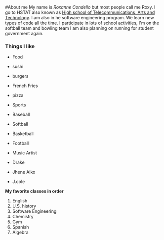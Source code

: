 #About me 
My name is _Roxanne Condello_ but most people call me Roxy. I go to HSTAT also known as [High school of Telecommunications, Arts and Technology](http://www.hstat.org/). I am also in he software engineering program.
We learn new types of code all the time. I participate in lots of school activities, I'm on the softball team and bowling team I am also planning on running for student government again. 
### Things I like
* Food
 * sushi
 * burgers
 * French Fries
 * pizza
 
* Sports
 * Baseball
 * Softball
 * Basketball
 * Football
 
 * Music Artist
  * Drake
  * Jhene Aiko
  * J.cole 

**My favorite classes in order**

1. English
2. U.S. history
3. Software Engineering 
4. Chemistry
5. Gym
6. Spanish
7. Algebra 

